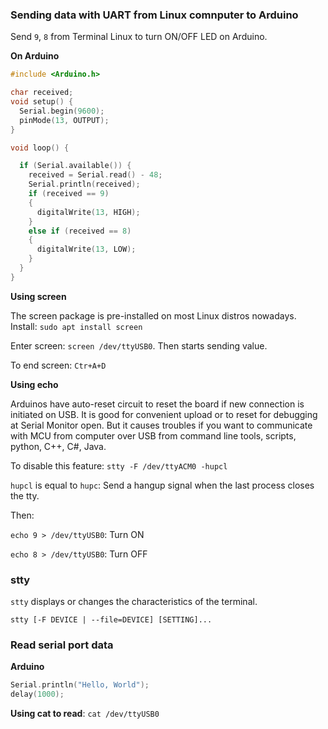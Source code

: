 ### Sending data with UART from Linux comnputer to Arduino

Send ``9``, ``8`` from Terminal Linux to turn ON/OFF LED on Arduino.

**On Arduino**

```c
#include <Arduino.h>

char received;
void setup() {
  Serial.begin(9600);
  pinMode(13, OUTPUT);
}

void loop() {

  if (Serial.available()) {
    received = Serial.read() - 48;
    Serial.println(received);
    if (received == 9)
    {
      digitalWrite(13, HIGH);
    }
    else if (received == 8)
    {
      digitalWrite(13, LOW);
    }
  }
}
```

**Using screen**

The screen package is pre-installed on most Linux distros nowadays. Install: ``sudo apt install screen``

Enter screen: ``screen /dev/ttyUSB0``. Then starts sending value.

To end screen: ``Ctr+A+D``

**Using echo**

Arduinos have auto-reset circuit to reset the board if new connection is initiated on USB. It is good for convenient upload or to reset for debugging at Serial Monitor open. But it causes troubles if you want to communicate with MCU from computer over USB from command line tools, scripts, python, C++, C#, Java.

To disable this feature: ``stty -F /dev/ttyACM0 -hupcl``

``hupcl`` is equal to ``hupc``: Send a hangup signal when the last process closes the tty.

Then:

``echo 9 > /dev/ttyUSB0``: Turn ON

``echo 8 > /dev/ttyUSB0``: Turn OFF

### stty

``stty`` displays or changes the characteristics of the terminal.

```
stty [-F DEVICE | --file=DEVICE] [SETTING]...
```

### Read serial port data

**Arduino**

```c
Serial.println("Hello, World");
delay(1000);
```

**Using cat to read**: ``cat /dev/ttyUSB0``
